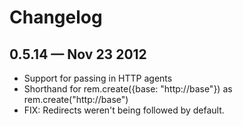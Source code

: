 # Changelog

## 0.5.14 &mdash; Nov 23 2012

* Support for passing in HTTP agents
* Shorthand for rem.create({base: "http://base"}) as rem.create("http://base")
* FIX: Redirects weren't being followed by default.